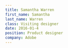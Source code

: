 ```yaml
---
title: Samantha Warren
first_name: Samantha
last_name: Warren
class: Visiting designer
date: 2016-01-4
position: Product designer
company: Adobe
---
```

